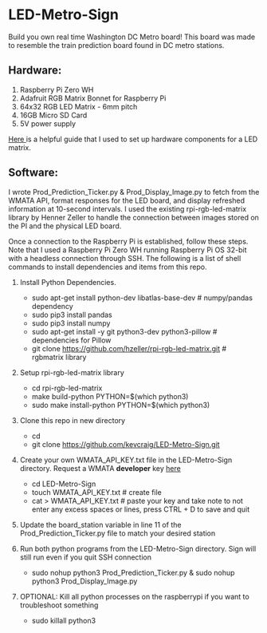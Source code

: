 # LED-Metro-Sign

Build you own real time Washington DC Metro board! This board was made to resemble the train prediction board found in DC metro stations. 

## Hardware:
  1. Raspberry Pi Zero WH
  2. Adafruit RGB Matrix Bonnet for Raspberry Pi
  3. 64x32 RGB LED Matrix - 6mm pitch
  4. 16GB Micro SD Card
  5. 5V power supply
  
  <a href='https://howchoo.com/pi/raspberry-pi-led-matrix-panel'> Here </a> is a helpful guide that I used to set up hardware components for a LED matrix.

## Software:
I wrote Prod_Prediction_Ticker.py & Prod_Display_Image.py to fetch from the WMATA API, format responses for the LED board, and display refreshed information at 10-second intervals. I used the existing rpi-rgb-led-matrix library by Henner Zeller to handle the connection between images stored on the PI and the physical LED board.

Once a connection to the Raspberry Pi is established, follow these steps. Note that I used a Raspberry Pi Zero WH running Raspberry Pi OS 32-bit with a headless connection through SSH. The following is a list of shell commands to install dependencies and items from this repo.

1. Install Python Dependencies.
    - sudo apt-get install python-dev libatlas-base-dev # numpy/pandas dependency
    - sudo pip3 install pandas
    - sudo pip3 install numpy
    - sudo apt-get install -y git python3-dev python3-pillow # dependencies for Pillow
    - git clone https://github.com/hzeller/rpi-rgb-led-matrix.git # rgbmatrix library

2. Setup rpi-rgb-led-matrix library
    - cd rpi-rgb-led-matrix
    - make build-python PYTHON=$(which python3)
    - sudo make install-python PYTHON=$(which python3)

3. Clone this repo in new directory
    - cd
    - git clone https://github.com/kevcraig/LED-Metro-Sign.git

4. Create your own WMATA_API_KEY.txt file in the LED-Metro-Sign directory. Request a WMATA <b>developer</b> key <a href = 'https://developer.wmata.com/'> here </a>
    - cd LED-Metro-Sign
    - touch WMATA_API_KEY.txt # create file
    - cat > WMATA_API_KEY.txt # paste your key and take note to not enter any excess spaces or lines, press CTRL + D to save and quit

5. Update the board_station variable in line 11 of the Prod_Prediction_Ticker.py file to match your desired station

6. Run both python programs from the LED-Metro-Sign directory. Sign will still run even if you quit SSH connection
    - sudo nohup python3 Prod_Prediction_Ticker.py & sudo nohup python3 Prod_Display_Image.py

7. OPTIONAL: Kill all python processes on the raspberrypi if you want to troubleshoot something
    - sudo killall python3